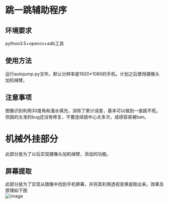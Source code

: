 # 跳一跳辅助程序<bl>
## 环境要求<br>
python3.5+opencv+adb工具
## 使用方法<br>
运行autojump.py文件。默认分辨率是1920*1080的手机。计划之后使用摄像头加机械臂。
## 注意事项<br>
图像识别利用30度角和漫水填充，消除了累计误差，基本可以做到一直跳不死。<br>
但跳的太准的bug还没有修复，不要连续跳中心太多次，成绩容易被ban。

# 机械外挂部分<br>
此部分是为了以后实现摄像头加机械臂，添加的功能。
## 屏幕提取<br>
此部分是为了实现从图像中找到手机屏幕，并将其利用透视变换提取出来。效果及原理如下图<br>
![image](https://raw.githubusercontent.com/wyf0912/JumpJump/master/github_src/detect_screen.jpg)

